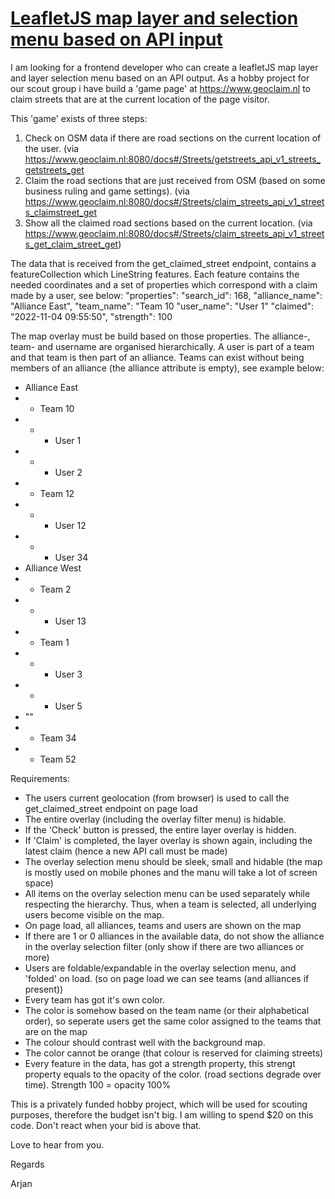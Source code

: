 # [LeafletJS map layer and selection menu based on API input](https://www.upwork.com/jobs/~018823e0418cd7fa9a)

I am looking for a frontend developer who can create a leafletJS map layer and layer selection menu based on an API output. As a hobby project for our scout group i have build a 'game page' at https://www.geoclaim.nl to claim streets that are at the current location of the page visitor.

This 'game' exists of three steps:

1. Check on OSM data if there are road sections on the current location of the user.
   (via https://www.geoclaim.nl:8080/docs#/Streets/getstreets_api_v1_streets_getstreets_get
2. Claim the road sections that are just received from OSM (based on some business ruling and game settings).
   (via https://www.geoclaim.nl:8080/docs#/Streets/claim_streets_api_v1_streets_claimstreet_get
3. Show all the claimed road sections based on the current location.
   (via https://www.geoclaim.nl:8080/docs#/Streets/claim_streets_api_v1_streets_get_claim_street_get)

The data that is received from the get_claimed_street endpoint, contains a featureCollection which LineString features. Each feature contains the needed coordinates and a set of properties which correspond with a claim made by a user, see below:
"properties":
"search_id": 168,
"alliance_name": "Alliance East",
"team_name": "Team 10
"user_name": "User 1"
"claimed": "2022-11-04 09:55:50",
"strength": 100

The map overlay must be build based on those properties. The alliance-, team- and username are organised hierarchically. A user is part of a team and that team is then part of an alliance. Teams can exist without being members of an alliance (the alliance attribute is empty), see example below:

- Alliance East
- - Team 10
- - - User 1
- - - User 2
- - Team 12
- - - User 12
- - - User 34
- Alliance West
- - Team 2
- - - User 13
- - Team 1
- - - User 3
- - - User 5
- ""
- - Team 34
- - Team 52

Requirements:

- The users current geolocation (from browser) is used to call the get_claimed_street endpoint on page load
- The entire overlay (including the overlay filter menu) is hidable.
- If the 'Check' button is pressed, the entire layer overlay is hidden.
- If 'Claim' is completed, the layer overlay is shown again, including the latest claim (hence a new API call must be made)
- The overlay selection menu should be sleek, small and hidable (the map is mostly used on mobile phones and the manu will take a lot of screen space)
- All items on the overlay selection menu can be used separately while respecting the hierarchy. Thus, when a team is selected, all underlying users become visible on the map.
- On page load, all alliances, teams and users are shown on the map
- If there are 1 or 0 alliances in the available data, do not show the alliance in the overlay selection filter (only show if there are two alliances or more)
- Users are foldable/expandable in the overlay selection menu, and 'folded' on load. (so on page load we can see teams (and alliances if present))
- Every team has got it's own color.
- The color is somehow based on the team name (or their alphabetical order), so seperate users get the same color assigned to the teams that are on the map
- The colour should contrast well with the background map.
- The color cannot be orange (that colour is reserved for claiming streets)
- Every feature in the data, has got a strength property, this strengt property equals to the opacity of the color. (road sections degrade over time). Strength 100 = opacity 100%

This is a privately funded hobby project, which will be used for scouting purposes, therefore the budget isn't big. I am willing to spend $20 on this code. Don't react when your bid is above that.

Love to hear from you.

Regards

Arjan
